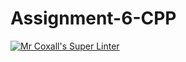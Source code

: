 # Assignment-6-CPP

[![Mr Coxall's Super Linter](https://github.com/Cameron-Diedrich/Assignment-6-CPP/workflows/Mr%20Coxall's%20Super%20Linter/badge.svg)](https://github.com/Cameron-Diedrich/Assignment-6-CPP/actions/)
